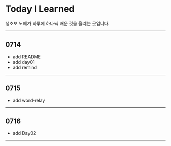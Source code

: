 # Today I Learned

생초보 노베가 하루에 하나씩 배운 것을 올리는 곳입니다.

---

## 0714

- add README
- add day01
- add remind

---

## 0715

- add word-relay

---

## 0716

- add Day02

---
